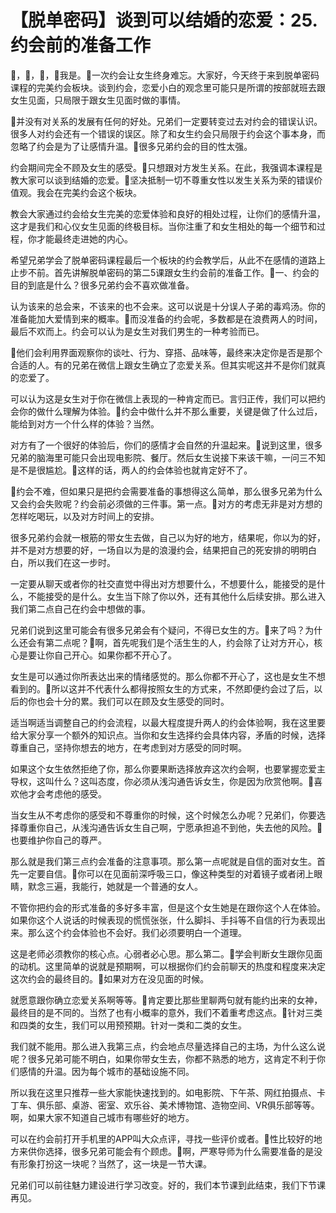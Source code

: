 # 【脱单密码】谈到可以结婚的恋爱：25.约会前的准备工作

🎼，🎼，🎼，🎼我是。🎼一次约会让女生终身难忘。大家好，今天终于来到脱单密码课程的完美约会板块。谈到约会，恋爱小白的观念里可能只是所谓的按部就班去跟女生见面，只局限于跟女生见面时做的事情。

🎼并没有对关系的发展有任何的好处。兄弟们一定要转变过去对约会的错误认识。很多人对约会还有一个错误的误区。除了和女生约会只局限于约会这个事本身，而忽略了约会是为了让感情升温。🎼很多兄弟约会的目的性太强。

约会期间完全不顾及女生的感受。🎼只想跟对方发生关系。在此，我强调本课程是教大家可以谈到结婚的恋爱。🎼坚决抵制一切不尊重女性以发生关系为荣的错误价值观。我会在完美约会这个板块。

教会大家通过约会给女生完美的恋爱体验和良好的相处过程，让你们的感情升温，这才是我们和心仪女生见面的终极目标。当你注重了和女生相处的每一个细节和过程，你才能最终走进她的内心。

希望兄弟学会了脱单密码课程最后一个板块的约会教学后，从此不在感情的道路上止步不前。首先讲解脱单密码的第二5课跟女生约会前的准备工作。🎼一、约会的目的到底是什么？很多兄弟约会不喜欢做准备。

认为该来的总会来，不该来的也不会来。这可以说是十分误人子弟的毒鸡汤。你的准备能加大爱情到来的概率。🎼而没准备的约会呢，多数都是在浪费两人的时间，最后不欢而上。约会可以认为是女生对我们男生的一种考验而已。

🎼他们会利用界面观察你的谈吐、行为、穿搭、品味等，最终来决定你是否是那个合适的人。有的兄弟在微信上跟女生确立了恋爱关系。但其实呢这并不是你们就真的恋爱了。

可以认为这是女生对于你在微信上表现的一种肯定而已。言归正传，我们可以把约会你的做什么理解为体验。🎼约会中做什么并不那么重要，关键是做了什么过后，能给到对方一个什么样的体验？当然。

对方有了一个很好的体验后，你们的感情才会自然的升温起来。🎼说到这里，很多兄弟的脑海里可能只会出现电影院、餐厅。然后女生说接下来该干嘛，一问三不知是不是很尴尬。🎼这样的话，两人的约会体验也就肯定好不了。

🎼约会不难，但如果只是把约会需要准备的事想得这么简单，那么很多兄弟为什么又会约会失败呢？约会前必须做的三件事。第一点。🎼对方的考虑无非是对方想的怎样吃喝玩，以及对方时间上的安排。

很多兄弟约会就一根筋的带女生去做，自己以为好的地方，结果呢，你以为的好，并不是对方想要的好，一场自以为是的浪漫约会，结果把自己的死安排的明明白白，所以我们在这一步时。

一定要从聊天或者你的社交直觉中得出对方想要什么，不想要什么，能接受的是什么，不能接受的是什么。女生当下除了你以外，还有其他什么后续安排。那么进入我们第二点自己在约会中想做的事。

兄弟们说到这里可能会有很多兄弟会有个疑问，不得已女生的方。🎼来了吗？为什么还会有第二点呢？🎼啊，首先呢我们是个活生生的人，约会除了让对方开心，核心是要让你自己开心。如果你都不开心了。

女生是可以通过你所表达出来的情绪感觉的。那么你都不开心了，这也是女生不想看到的。🎼所以这并不代表什么都得按照女生的方式来，不然即便约会过了后，以后的你也会十分的累。我们可以在顾及女生感受的同时。

适当啊适当调整自己的约会流程，以最大程度提升两人的约会体验啊，我在这里要给大家分享一个额外的知识点。当你和女生选择约会具体内容，矛盾的时候，选择尊重自己，坚持你想去的地方，在考虑到对方感受的同时啊。

如果这个女生依然拒绝了你，那么你要果断选择放弃这次约会啊，也要掌握恋爱主导权，这叫什么？这叫态度，你必须从浅沟通告诉女生，你是因为欣赏他啊。🎼喜欢他才会考虑他的感受。

当女生从不考虑你的感受和不尊重你的时候，这个时候怎么办呢？兄弟们，你要选择尊重你自己，从浅沟通告诉女生自己啊，宁愿承担追不到他，失去他的风险。🎼也要维护你自己的尊严。

那么就是我们第三点约会准备的注意事项。那么第一点呢就是自信的面对女生。首先一定要自信。🎼你可以在见面前深呼吸三口，像这种类型的对着镜子或者闭上眼睛，默念三遍，我能行，她就是一个普通的女人。

不管你把约会的形式准备的多好多丰富，但是这个女生她是在跟你这个人在体验。如果你这个人说话的时候表现的慌慌张张，什么脚抖、手抖等不自信的行为表现出来。那么这个约会体验也不会好。我们必须要明白一个道理。

这是老师必须教你的核心点。心弱者必心思。那么第二。🎼学会判断女生跟你见面的动机。这里简单的说就是预期啊，可以根据你们约会前聊天的热度和程度来决定这次约会的最终目的。🎼如果对方在没见面的时候。

就愿意跟你确立恋爱关系啊等等。🎼肯定要比那些里聊两句就有能约出来的女神，最终目的是不同的。当然了也有小概率的意外，我们不着重考虑这点。🎼针对三类和四类的女生，我们可以用预预期。针对一类和二类的女生。

我们就不能用。那么进入我第三点，约会地点尽量选择自己的主场，为什么这么说呢？很多兄弟可能不明白，如果你带女生去，你都不熟悉的地方，这肯定不利于你们感情的升温。因为每个城市的基础设施不同。

所以我在这里只推荐一些大家能快速找到的。如电影院、下午茶、网红拍摄点、卡丁车、俱乐部、桌游、密室、欢乐谷、美术博物馆、造物空间、VR俱乐部等等。啊，如果大家不知道自己城市有哪些好的地方。

可以在约会前打开手机里的APP叫大众点评，寻找一些评价或者。🎼性比较好的地方来供你选择，很多兄弟可能会有个顾虑。🎼啊，严寒导师为什么需要准备的是没有形象打扮这一块呢？当然了，这一块是一节大课。

兄弟们可以前往魅力建设进行学习改变。好的，我们本节课到此结束，我们下节课再见。